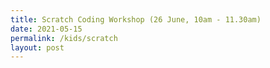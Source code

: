 ```yaml
---
title: Scratch Coding Workshop (26 June, 10am - 11.30am)
date: 2021-05-15
permalink: /kids/scratch
layout: post
---
```

